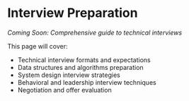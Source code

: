 # Interview Preparation

*Coming Soon: Comprehensive guide to technical interviews*

This page will cover:
- Technical interview formats and expectations
- Data structures and algorithms preparation
- System design interview strategies
- Behavioral and leadership interview techniques
- Negotiation and offer evaluation